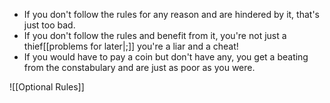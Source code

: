- If you don't follow the rules for any reason and are hindered by it, that's just too bad.
- If you don't follow the rules and benefit from it, you're not just a thief[[problems for later|;]] you're a liar and a cheat!
- If you would have to pay a coin but don't have any, you get a beating from the constabulary and are just as poor as you were.

![[Optional Rules]]